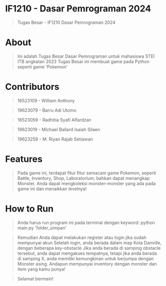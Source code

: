 # IF1210 - Dasar Pemrograman 2024
> Tugas Besar - IF1210 Dasar Pemrograman 2024

# About
> Ini adalah Tugas Besar Dasar Pemrograman untuk mahasiswa STEI ITB angkatan 2023
> Tugas Besar ini membuat game pada Python seperti game 'Pokemon'

# Contributors
> 16523109  -  William Anthony

> 19623079  -  Barru Adi Utomo

> 16523059  -  Radhitia Syafi Alfardzan

> 19623019  -  Michael Ballard Isaiah Silaen

> 19623259  -  M. Riyan Rajab Setiawan


# Features
> Pada game ini, terdapat fitur fitur semacam game Pokemon, seperti Battle, Inventory, Shop, Laboratorium, bahkan dapat menangkap Monster.
> Anda dapat mengkoleksi monster-monster yang ada pada game ini dan menaikkan levelnya!

# How to Run
> Anda harus run program ini pada terminal dengan keyword:
> python main.py 'folder_simpan'

> Kemudian Anda dapat melakukan register atau login jika sudah mempunyai akun
> Setelah login, anda berada dalam map Kota Danville, dengan beberapa key-obstacle
> Jika anda berada di samping obstacle tersebut, anda dapat mengakses tempatnya, tetapi jika anda berada di samping X, anda memiliki kemungkinan untuk berjumpa dengan Monster asing.
> Andapun mempunyai inventory dengan monster dan item yang kamu punya!

> Selamat bermain!
